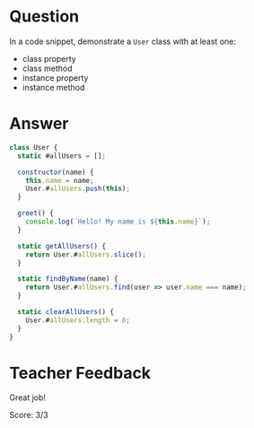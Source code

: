 # Question
In a code snippet, demonstrate a `User` class with at least one:
- class property
- class method
- instance property
- instance method

# Answer

```js
class User {
  static #allUsers = [];

  constructor(name) {
    this.name = name;
    User.#allUsers.push(this);
  }

  greet() {
    console.log(`Hello! My name is ${this.name}`);
  }

  static getAllUsers() {
    return User.#allUsers.slice();
  }

  static findByName(name) {
    return User.#allUsers.find(user => user.name === name);
  }

  static clearAllUsers() {
    User.#allUsers.length = 0;
  }
}
```

# Teacher Feedback

Great job!

Score: 3/3